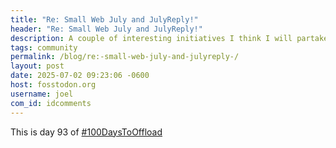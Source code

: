 ```yaml
---
title: "Re: Small Web July and JulyReply!"
header: "Re: Small Web July and JulyReply!"
description: A couple of interesting initiatives I think I will partake throughout July, cuz they sound like fun!
tags: community
permalink: /blog/re:-small-web-july-and-julyreply-/
layout: post
date: 2025-07-02 09:23:06 -0600
host: fosstodon.org
username: joel
com_id: idcomments
---
```





This is day 93 of [#100DaysToOffload](https://100daystooffload.com)

